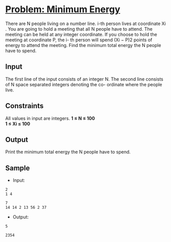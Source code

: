 # [Problem: Minimum Energy](https://my.newtonschool.co/playground/code/f8stfk802zqa)

There are N people living on a number line. i-th person lives at coordinate Xi​. You are going to hold a meeting that all N people have to attend. The meeting can be held at any integer coordinate. If you choose to hold the meeting at coordinate P, the i- th person will spend (Xi − P)2 points of energy to attend the meeting. Find the minimum total energy the N people have to spend.

## Input

The first line of the input consists of an integer N. The second line consists of N space separated integers denoting the co- ordinate where the people live.

## Constraints

All values in input are integers.
**1 ≤ N ≤ 100 <br>
1 ≤ Xi ≤ 100**

## Output

Print the minimum total energy the N people have to spend.

## Sample

- Input:
```
2
1 4

7
14 14 2 13 56 2 37
```

- Output:
```
5

2354
```
